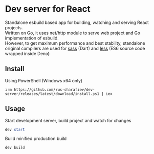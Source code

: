 # Dev server for React

Standalone esbuild based app for building, watching and serving React projects.  
Written on Go, it uses net/http module to serve web project and Go implementation of esbuild.  
However, to get maximum performance and best stability, standalone original compilers are used for [sass](https://sass-lang.com/dart-sass) (Dart) and [less](https://github.com/rus-sharafiev/less-compiler) (ES6 source code wrapped inside Deno)

## Install
Using PowerShell (Windows x64 only)
```
irm https://github.com/rus-sharafiev/dev-server/releases/latest/download/install.ps1 | iex
```
## Usage

Start development server, build project and watch for changes
```powershell
dev start
```

Build minified production build
```powershell
dev build
```
